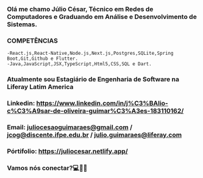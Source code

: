 ### Olá me chamo Júlio César, Técnico em Redes de Computadores e Graduando em Análise e Desenvolvimento de Sistemas.
### COMPETÊNCIAS
    -React.js,React-Native,Node.js,Next.js,Postgres,SQLite,Spring Boot,Git,Github e Flutter.
    -Java,JavaScript,JSX,TypeScript,Html5,CSS,SQL e Dart.

### Atualmente sou Estagiário de Engenharia de Software na Liferay Latim America

### Linkedin: https://www.linkedin.com/in/j%C3%BAlio-c%C3%A9sar-de-oliveira-guimar%C3%A3es-183110162/
### Email: juliocesaoguimaraes@gmail.com / jcog@discente.ifpe.edu.br / julio.guimaraes@liferay.com
### Pórtifolio: https://juliocesar.netlify.app/

### Vamos nós conectar?💻👋🏻

